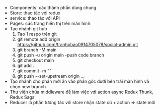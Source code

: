 - Components: các thành phần dùng chung
- Store: thao tác với redux
- service: thao tác với API
- Pages: các trang hiển thị trên màn hình
- Tạo nhánh git hub
    1. Tạo 1 respo trên git
    2. git remote add origin https://github.com/tranhobao0914705078/social-admin.git
    3. git branch -M main
    4. git push -u origin main
-push code branch
    1. git checkout main
    2. git add .
    3. git commit -m ""
    4. git push --set-upstream origin ...
- Tạo nhánh cho phần mới ấn vào phần góc dưới bên trái màn hình và chọn new branch
- Thư viện chứa middleware để làm việc với action async Redux Thunk, Redux Saga
- Reducer là phần tương tác với store nhận state cũ + action => state mới